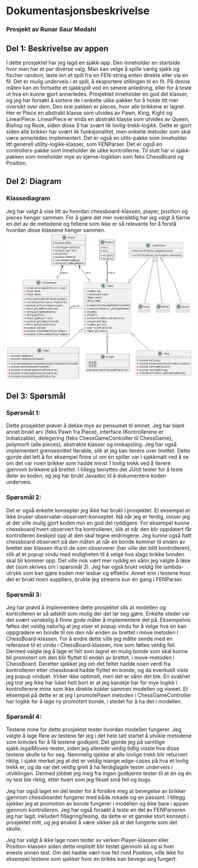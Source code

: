 # Dokumentasjonsbeskrivelse

### Prosjekt av Runar Saur Modahl

## Del 1: Beskrivelse av appen

I dette prosjektet har jeg lagd en sjakk-app. Den inneholder en startside hvor man har et par diverse valg. Man kan velge å spille vanlig sjakk og fischer random, laste inn et spill fra en FEN-string enten direkte eller via en fil. Det er mulig underveis i et spill, å eksportere stillingen til en fil. På denne måten kan en fortsette et sjakkspill ved en senere anledning, eller for å teste ut hva en kunne gjort annerledes. Prosjektet inneholder en god del klasser, og jeg har forsøkt å sortere de i enkelte ulike pakker for å holde litt mer oversikt over dem. Den ene pakken er pieces, hvor alle brikkene er lagret. Her er Piece en abstrakt klasse som utvides av Pawn, King, Kight og LinearPiece. LinearPiece er enda en abstrakt klasse som utvides av Queen, Bishop og Rook, siden disse 3 har svært lik lovlig-trekk-logikk. Dette er gjort siden alle brikker har svært lik funksjonalitet, men enkelte metoder som skal være annerledes implementert. Det er også en utils-pakke som inneholder litt generell utility-logikk-klasser, som FENParser. Det er også en controllers-pakke som inneholder de ulike kontrollerne. Til slutt har vi sjakk-pakken som inneholder mye av kjerne-logikken som feks ChessBoard og Position.

## Del 2: Diagram

### Klassediagram

Jeg har valgt å vise litt av hvordan chessboard-klassen, player, position og pieces henger sammen. For å gjøre det mer oversiktlig har jeg valgt å fjerne en del av de metodene og feltene som ikke er så relevante for å forstå hvordan disse klassene henger sammen.
![Klassediagram](classdiagram.png)

## Del 3: Spørsmål

### Spørsmål 1:

Dette prosjektet prøver å dekke mye av pensumet til emnet. Jeg har blant annet brukt arv (feks Pawn fra Piece), interface (Kontrollerene er Initializable), delegering (feks ChessGameController til ChessGame), polymorfi (alle pieces), abstrakte klasser og innkapsling. Jeg har også implementert grensesnittet Iterable, slik at jeg kan iterere over brettet. Dette gjorde det lett å for eksempel finne ut om en spiller var i sjakkmatt ved å se om det var noen brikker som hadde minst 1 lovlig trekk ved å iterere gjennom brikkene på brettet. I tillegg benyttes det JUnit tester for å teste deler av koden, og jeg har brukt Javadoc til å dokumentere koden underveis.

### Spørsmål 2:

Det er også enkelte konsepter jeg ikke har brukt i prosjektet. Et eksempel er ikke bruker observatør-observert-konseptet. Nå når jeg er ferdig, innser jeg at det ville mulig gjort koden min en god del ryddigere. For eksempel kunne chessboard hvert observert fra kontrolleren, slik at når den blir oppdatert får kontrolleren beskjed opp at den skal tegne endringene. Jeg kunne også hatt chessboard observert på den måten at når en bonde kommer til enden av brettet sier klassen ifra til de som observerer (her ville det blitt kontrolleren), slik at et popup vindu med muligheten til å velge hva slags brikke bonden skal bli kommer opp. Det ville nok vært mer ryddig en sånn jeg valgte å løse det (som skrives om i spørsmål 3). Jeg har også brukt veldig lite lambda-utrykk som kan gjøre koden mer lesbar og effektiv. Annet enn i testene hvor det er brukt noen suppliers, brukte jeg streams kun én gang i FENParser.

### Spørsmål 3:

Jeg har prøvd å implementere dette prosjektet slik at modellen og kontrolleren er så adskilt som mulig der det lar seg gjøre. Enkelte steder var det svært vanskelig å finne gode måter å implementere det på. Eksempelvis føltes det veldig naturlig at jeg viser et popup vindu for å velge hva en kan oppgradere en bonde til om den når enden av brettet i move metoden i ChessBoard-klassen. For å endre dette ville jeg måtte sende med en referanse til et vindu i ChessBoard-klassen, noe som føltes veldig feil. Dermed valgte jeg å lage et felt som lagret en mulig bonde som skal kunne bli promotert om den blir flyttet til enden av brettet, i move-metoden i ChessBoard. Deretter sjekket jeg om det feltet hadde noen verdi fra kontrolleren etter chessboard hadde flyttet en bonde, og da eventuelt viste jeg popup vinduet. Virker ikke optimalt, men det er sånn det ble. En svakhet jeg tror jeg ikke har luket helt bort er at jeg kanskje har for mye logikk i kontrollerene mine som ikke direkte kobler sammen modellen og viewet. Et eksempel på dette er at jeg i promotePawn metoden i ChessGameController har logikk for å lage ny promotert bonde, i stedet for å ha det i modellen.

### Spørsmål 4:

Testene mine for dette prosjektet tester hvordan modellen fungerer. Jeg valgte å lage flere av testene før jeg i det hele tatt startet å utvikle metodene som krevdes for å få testene godkjent. Det gjorde jeg på samtlige sjakk.legalMoves-tester, siden jeg allerede veldig tidlig visste hva disse testene skulle ta for seg. Nemmelig sjekke at alle lovlige trekk blir returnert riktig. I sjakk merket jeg at det er veldig mange edge-cases på hva et lovlig trekk er, og da var det veldig greit å ha ferdiglagde tester underveis i utviklingen. Dermed jobbet jeg meg fra ingen godkjente tester til at én og én ny test ble riktig, etter hvert som jeg fikset små feil og bugs.

Jeg har også laget en del tester for å forsikre meg at bevegelse av brikker gjennom chessboardet fungerer med både rokade og en passant. I tillegg sjekker jeg at promotion av bonde fungerer i modellen og ikke bare i appen gjennom kontrolleren. Jeg har også forsøkt å teste en del av FENParseren jeg har lagd, inkludert fillagring/lesing, da dette er et ganske stort konsept i prosjektet mitt, og jeg ønsket å være sikker på at det fungerte som det skulle.

Jeg har valgt å ikke lage noen tester av verken Player-klassen eller Position-klassen siden dette implisitt blir testet gjennom så og si hver eneste annen test. Om det hadde vært noe feil med Position, ville ikke for eksempel testene som sjekker hvor en brikke kan bevege seg fungert.
